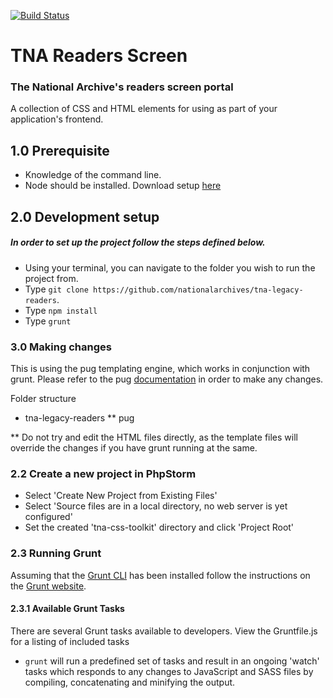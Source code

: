 [![Build Status](https://travis-ci.org/nationalarchives/tna-css-toolkit.svg?branch=master)](https://travis-ci.org/nationalarchives/tna-css-toolkit)

# TNA Readers Screen

### The National Archive's readers screen portal 

A collection of CSS and HTML elements for using as part of your application's frontend.

## 1.0 Prerequisite
* Knowledge of the command line.
* Node should be installed. Download setup [here](https://nodejs.org/en/)

## 2.0 Development setup
##### In order to set up the project follow the steps defined below.
* Using your terminal, you can navigate to the folder you wish to run the project from.
* Type `git clone https://github.com/nationalarchives/tna-legacy-readers`.
* Type `npm install`
* Type `grunt`


### 3.0 Making changes

This is using the pug templating engine, which works in conjunction with grunt. Please refer to the pug [documentation](https://pugjs.org/api/getting-started.html) in order to make any changes.

Folder structure
* tna-legacy-readers
** pug


** Do not try and edit the HTML files directly, as the template files will override the changes if you have grunt running at the same.

### 2.2 Create a new project in PhpStorm

* Select 'Create New Project from Existing Files' 
* Select 'Source files are in a local directory, no web server is yet configured' 
* Set the created 'tna-css-toolkit' directory and click 'Project Root'

### 2.3 Running Grunt

Assuming that the [Grunt CLI](https://gruntjs.com/getting-started#installing-the-cli) has been installed follow the instructions on the [Grunt website](http://gruntjs.com/getting-started#working-with-an-existing-grunt-project).

#### 2.3.1 Available Grunt Tasks 

There are several Grunt tasks available to developers. View the Gruntfile.js for a listing of included tasks

* ```grunt``` will run a predefined set of tasks and result in an ongoing 'watch' tasks which responds to any changes to JavaScript and SASS files by compiling, concatenating and minifying the output.

